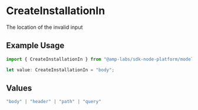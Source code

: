 # CreateInstallationIn

The location of the invalid input

## Example Usage

```typescript
import { CreateInstallationIn } from "@amp-labs/sdk-node-platform/models/errors";

let value: CreateInstallationIn = "body";
```

## Values

```typescript
"body" | "header" | "path" | "query"
```
